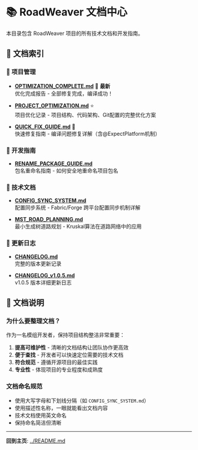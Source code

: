 # 📚 RoadWeaver 文档中心

本目录包含 RoadWeaver 项目的所有技术文档和开发指南。

## 📑 文档索引

### 🚀 项目管理

- **[OPTIMIZATION_COMPLETE.md](./OPTIMIZATION_COMPLETE.md)** 🎉 **最新**  
  优化完成报告 - 全部修复完成，编译成功！

- **[PROJECT_OPTIMIZATION.md](./PROJECT_OPTIMIZATION.md)** ⭐  
  项目优化记录 - 项目结构、代码架构、Git配置的完整优化方案

- **[QUICK_FIX_GUIDE.md](./QUICK_FIX_GUIDE.md)** 🔧  
  快速修复指南 - 编译问题修复详解（含@ExpectPlatform机制）

### 📖 开发指南

- **[RENAME_PACKAGE_GUIDE.md](./RENAME_PACKAGE_GUIDE.md)**  
  包名重命名指南 - 如何安全地重命名项目包名

### 🔧 技术文档

- **[CONFIG_SYNC_SYSTEM.md](./CONFIG_SYNC_SYSTEM.md)**  
  配置同步系统 - Fabric/Forge 跨平台配置同步机制详解

- **[MST_ROAD_PLANNING.md](./MST_ROAD_PLANNING.md)**  
  最小生成树道路规划 - Kruskal算法在道路网络中的应用

### 📝 更新日志

- **[CHANGELOG.md](./CHANGELOG.md)**  
  完整的版本更新记录

- **[CHANGELOG_v1.0.5.md](./CHANGELOG_v1.0.5.md)**  
  v1.0.5 版本详细更新日志

## 🎯 文档说明

### 为什么要整理文档？

作为一名模组开发者，保持项目结构整洁非常重要：

1. **提高可维护性** - 清晰的文档结构让团队协作更高效
2. **便于查找** - 开发者可以快速定位需要的技术文档
3. **符合规范** - 遵循开源项目的最佳实践
4. **专业性** - 体现项目的专业程度和成熟度

### 文档命名规范

- 使用大写字母和下划线分隔（如 `CONFIG_SYNC_SYSTEM.md`）
- 使用描述性名称，一眼就能看出文档内容
- 技术文档使用英文命名
- 保持命名简洁但清晰

---

**回到主页**: [../README.md](../README.md)
